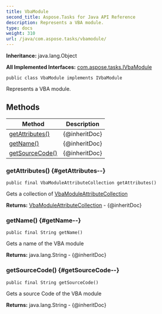 ```yaml
---
title: VbaModule
second_title: Aspose.Tasks for Java API Reference
description: Represents a VBA module.
type: docs
weight: 310
url: /java/com.aspose.tasks/vbamodule/
---
```


**Inheritance:**
java.lang.Object

**All Implemented Interfaces:**
[com.aspose.tasks.IVbaModule](../../com.aspose.tasks/ivbamodule)
```
public class VbaModule implements IVbaModule
```

Represents a VBA module.
## Methods

| Method | Description |
| --- | --- |
| [getAttributes()](#getAttributes--) | \{@inheritDoc\} |
| [getName()](#getName--) | \{@inheritDoc\} |
| [getSourceCode()](#getSourceCode--) | \{@inheritDoc\} |
### getAttributes() {#getAttributes--}
```
public final VbaModuleAttributeCollection getAttributes()
```


Gets a collection of [VbaModuleAttributeCollection](../../com.aspose.tasks/vbamoduleattributecollection)

**Returns:**
[VbaModuleAttributeCollection](../../com.aspose.tasks/vbamoduleattributecollection) - \{@inheritDoc\}
### getName() {#getName--}
```
public final String getName()
```


Gets a name of the VBA module

**Returns:**
java.lang.String - \{@inheritDoc\}
### getSourceCode() {#getSourceCode--}
```
public final String getSourceCode()
```


Gets a source Code of the VBA module

**Returns:**
java.lang.String - \{@inheritDoc\}
